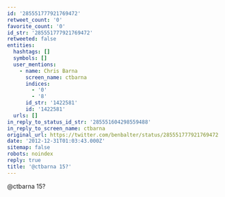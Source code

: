 ```yaml
---
id: '285551777921769472'
retweet_count: '0'
favorite_count: '0'
id_str: '285551777921769472'
retweeted: false
entities:
  hashtags: []
  symbols: []
  user_mentions:
    - name: Chris Barna
      screen_name: ctbarna
      indices:
        - '0'
        - '8'
      id_str: '1422581'
      id: '1422581'
  urls: []
in_reply_to_status_id_str: '285551604298559488'
in_reply_to_screen_name: ctbarna
original_url: https://twitter.com/benbalter/status/285551777921769472
date: '2012-12-31T01:03:43.000Z'
sitemap: false
robots: noindex
reply: true
title: '@ctbarna 15?'
---
```


@ctbarna 15?